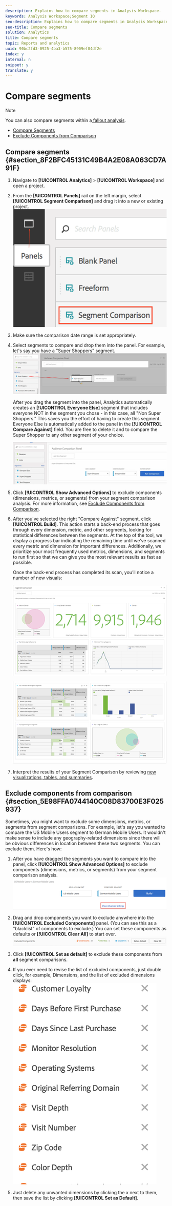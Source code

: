 ```yaml
---
description: Explains how to compare segments in Analysis Workspace.
keywords: Analysis Workspace;Segment IQ
seo-description: Explains how to compare segments in Analysis Workspace.
seo-title: Compare segments
solution: Analytics
title: Compare segments
topic: Reports and analytics
uuid: 90bc2fd3-0925-4ba3-b575-8909ef84df2e
index: y
internal: n
snippet: y
translate: y
---
```


# Compare segments


>[!NOTE]
>
>You can also compare segments within a[ fallout analysis](../../../analysis_workspace_bucket/freeform-analysis-visualizations/fallout_flow/compare-segments-fallout.md#section_E0B761A69B1545908B52E05379277B56). 



* [ Compare Segments](../../../analysis_workspace_bucket/panels/segment-comparison/compare-segments.md#section_8F2BFC45131C49B4A2E08A063CD7A91F)
* [ Exclude Components from Comparison](../../../analysis_workspace_bucket/panels/segment-comparison/compare-segments.md#section_5E98FFA0744140C08D83700E3F025937)

## Compare segments {#section_8F2BFC45131C49B4A2E08A063CD7A91F}


1. Navigate to **[!UICONTROL  Analytics]** > **[!UICONTROL  Workspace]** and open a project.
1. From the **[!UICONTROL  Panels]** rail on the left margin, select **[!UICONTROL  Segment Comparison]** and drag it into a new or existing project. ![](assets/seg-compare-panel.png) 

1. Make sure the comparison date range is set appropriately.
1. Select segments to compare and drop them into the panel. For example, let's say you have a "Super Shoppers" segment. ![](assets/compare-audiences.png) 

   After you drag the segment into the panel, Analytics automatically creates an **[!UICONTROL  Everyone Else]** segment that includes everyone NOT in the segment you chose - in this case, all "Non Super Shoppers." This saves you the effort of having to create this segment. Everyone Else is automatically added to the panel in the **[!UICONTROL  Compare Against]** field. You are free to delete it and to compare the Super Shopper to any other segment of your choice. 

   ![](assets/everyone-else.png) 

1. Click **[!UICONTROL  Show Advanced Options]** to exclude components (dimensions, metrics, or segments) from your segment comparison analysis. For more information, see [ Exclude Components from Comparison](../../../analysis_workspace_bucket/panels/segment-comparison/compare-segments.md#section_5E98FFA0744140C08D83700E3F025937).
1. After you've selected the right "Compare Against" segment, click **[!UICONTROL  Build]**. This action starts a back-end process that goes through every dimension, metric, and other segments, looking for statistical differences between the segments. At the top of the tool, we display a progress bar indicating the remaining time until we’ve scanned every metric and dimension for important differences. Additionally, we prioritize your most frequently used metrics, dimensions, and segments to run first so that we can give you the most relevant results as fast as possible. 

   Once the back-end process has completed its scan, you’ll notice a number of new visuals: 

   ![](assets/new-viz.png) 

   ![](assets/new-viz2.png) 

1. Interpret the results of your Segment Comparison by reviewing [ new visualizations, tables, and summaries](../../../analysis_workspace_bucket/panels/segment-comparison.md#concept_74FAC1C6D0204F9190A110B0D9005793).

## Exclude components from comparison {#section_5E98FFA0744140C08D83700E3F025937}

Sometimes, you might want to exclude some dimensions, metrics, or segments from segment comparisons. For example, let's say you wanted to compare the US Mobile Users segment to German Mobile Users. It wouldn't make sense to include any geography-related dimensions since there will be obvious differences in location between these two segments. You can exclude them. Here's how: 

1. After you have dragged the segments you want to compare into the panel, click **[!UICONTROL  Show Advanced Options]** to exclude components (dimensions, metrics, or segments) from your segment comparison analysis. ![](assets/show-advanced-settings.png) 

1. Drag and drop components you want to exclude anywhere into the **[!UICONTROL  Excluded Components]** panel. (You can see this as a "blacklist" of components to exclude.) You can set these components as defaults or **[!UICONTROL  Clear All]** to start over. ![](assets/excluded-components.png) 

1. Click **[!UICONTROL  Set as default]** to exclude these components from **all** segment comparisons.
1. If you ever need to revise the list of excluded components, just double click, for example, Dimensions, and the list of excluded dimensions displays: ![](assets/excluded-dimensions.png) 

1. Just delete any unwanted dimensions by clicking the x next to them, then save the list by clicking **[!UICONTROL  Set as Default]**.
